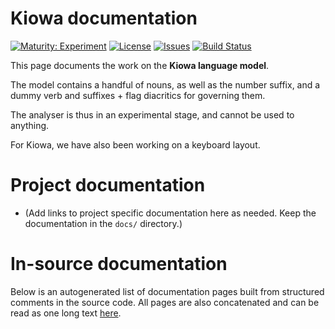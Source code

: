 # Kiowa documentation

[![Maturity: Experiment](https://img.shields.io/badge/Maturity-Experiment-black.svg)](https://giellalt.github.io/MaturityClassification.html)
[![License](https://img.shields.io/github/license/giellalt/lang-kio)](https://github.com/giellalt/lang-kio/blob/main/LICENSE)
[![Issues](https://img.shields.io/github/issues/giellalt/lang-kio)](https://github.com/giellalt/lang-kio/issues)
[![Build Status](https://divvun-tc.giellalt.org/api/github/v1/repository/giellalt/lang-kio/main/badge.svg)](https://github.com/giellalt/lang-kio/actions)

This page documents the work on the **Kiowa language model**. 

The model contains a handful of nouns, as well as the number suffix,
and a dummy verb and suffixes + flag diacritics for governing them.

The analyser is thus in an experimental stage, and cannot be used to anything.

For Kiowa, we have also been working on a keyboard layout.

# Project documentation

* (Add links to project specific documentation here as needed. Keep the documentation in the `docs/` directory.)

# In-source documentation

Below is an autogenerated list of documentation pages built from structured comments in the source code. All pages are also concatenated and can be read as one long text [here](kio.md).
